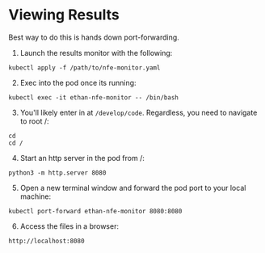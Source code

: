 # Viewing Results

Best way to do this is hands down port-forwarding.  

1. Launch the results monitor with the following:
```
kubectl apply -f /path/to/nfe-monitor.yaml
```
2. Exec into the pod once its running:
```
kubectl exec -it ethan-nfe-monitor -- /bin/bash
```
3. You'll likely enter in at `/develop/code`. Regardless, you need to navigate to root /:
```
cd
cd /
```

4. Start an http server in the pod from /:
```
python3 -m http.server 8080
```
5. Open a new terminal window and forward the pod port to your local machine:
```
kubectl port-forward ethan-nfe-monitor 8080:8080
```
6. Access the files in a browser:
```
http://localhost:8080
```